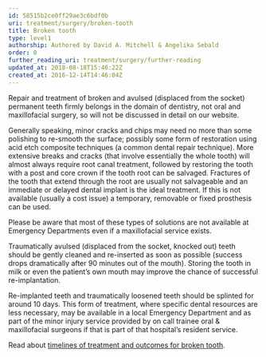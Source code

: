 ```yaml
---
id: 58515b2ce0ff29ae3c6bdf0b
uri: treatment/surgery/broken-tooth
title: Broken tooth
type: level1
authorship: Authored by David A. Mitchell & Angelika Sebald
order: 0
further_reading_uri: treatment/surgery/further-reading
updated_at: 2018-08-18T15:46:22Z
created_at: 2016-12-14T14:46:04Z
---
```


<p>Repair and treatment of broken and avulsed (displaced from the
    socket) permanent teeth firmly belongs in the domain of dentistry,
    not oral and maxillofacial surgery, so will not be discussed
    in detail on our website.</p>
<p>Generally speaking, minor cracks and chips may need no more than
    some polishing to re-smooth the surface; possibly some form
    of restoration using acid etch composite techniques (a common
    dental repair technique). More extensive breaks and cracks
    (that involve essentially the whole tooth) will almost always
    require root canal treatment, followed by restoring the tooth
    with a post and core crown if the tooth root can be salvaged.
    Fractures of the tooth that extend through the root are usually
    not salvageable and an immediate or delayed dental implant
    is the ideal treatment. If this is not available (usually
    a cost issue) a temporary, removable or fixed prosthesis
    can be used.</p>
<p>Please be aware that most of these types of solutions are not
    available at Emergency Departments even if a maxillofacial
    service exists.</p>
<p>Traumatically avulsed (displaced from the socket, knocked out)
    teeth should be gently cleaned and re-inserted as soon as
    possible (success drops dramatically after 90 minutes out
    of the mouth). Storing the tooth in milk or even the patient’s
    own mouth may improve the chance of successful re-implantation.</p>
<p>Re-implanted teeth and traumatically loosened teeth should be
    splinted for around 10 days. This form of treatment, where
    specific dental resources are less necessary, may be available
    in a local Emergency Department and as part of the minor
    injury service provided by on call trainee oral &amp; maxillofacial
    surgeons if that is part of that hospital’s resident service.</p>
<aside>
    <p>Read about <a href="/treatment/timelines/broken-tooth">timelines of treatment and outcomes for broken tooth</a>.</p>
</aside>
